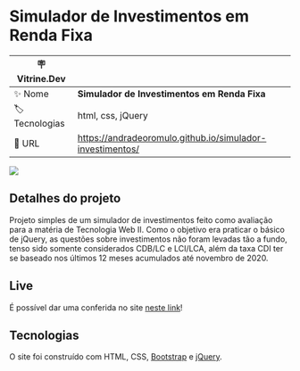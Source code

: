 # Simulador de Investimentos em Renda Fixa

| :placard: Vitrine.Dev |     |
| -------------  | --- |
| :sparkles: Nome        | **Simulador de Investimentos em Renda Fixa**
| :label: Tecnologias | html, css, jQuery
| :rocket: URL         | https://andradeoromulo.github.io/simulador-investimentos/

![](https://user-images.githubusercontent.com/56308434/196267973-2b6a8259-5edc-4b97-8399-79eda4910435.png#vitrinedev)

## Detalhes do projeto

Projeto simples de um simulador de investimentos feito como avaliação para a matéria de Tecnologia Web II. Como o objetivo era praticar o básico de jQuery, as questões sobre investimentos não foram levadas tão a fundo, tenso sido somente considerados CDB/LC e LCI/LCA, além da taxa CDI ter se baseado nos últimos 12 meses acumulados até novembro de 2020.

## Live
É possível dar uma conferida no site [neste link](https://andradeoromulo.github.io/simulador-investimentos/)! 

## Tecnologias
O site foi construído com HTML, CSS, [Bootstrap](https://getbootstrap.com.br/) e [jQuery](https://jquery.com/). 
